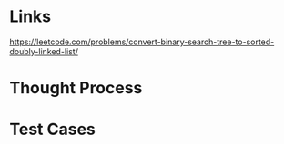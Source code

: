 # Links
https://leetcode.com/problems/convert-binary-search-tree-to-sorted-doubly-linked-list/

# Thought Process

# Test Cases

